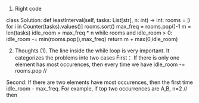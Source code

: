 1. Right code

class Solution:
    def leastInterval(self, tasks: List[str], n: int) -> int:
        rooms = [i for i in Counter(tasks).values()]
        rooms.sort()
        max_freq = rooms.pop()-1
        m = len(tasks)
        idle_room = max_freq * n
        while rooms and idle_room > 0:
            idle_room -= min(rooms.pop(),max_freq)
        return m + max(0,idle_room)
        
 2. Thoughts
 (1). The line inside the while loop is very important. It categorizes the problems into two cases
 First： If there is only one element has most occurences, then every time we have idle_room -= rooms.pop //
 
 Second: If there are two elements have most occurences, then the first time idle_room - max_freq. For example, if top two occurrences are A,B, n=2 //
 then
       
